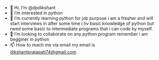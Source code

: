 - 👋 Hi, I’m @dpdikshant
- 👀 I’m interested in python
- 🌱 I’m currently learning python for job purpose i am a fresher and will start interviews in after some time i hv basic knowledge of python but need some basic to intermediate programs that i can code by myself.
- 💞️ I’m looking to collaborate on any python program remember i am begginer in python
- 📫 How to reach me via email my email is dikshantprajapati74@gmail.com

<!---
dpdikshant/dpdikshant is a ✨ srmpecial ✨ repository because its `README.md` (this file) appears on your GitHub profile.
You can click the Preview link to take a look at your changes.
--->

